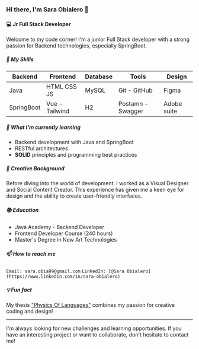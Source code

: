 ### Hi there, I'm Sara Obialero 👋
#### 💻 Jr Full Stack Developer
Welcome to my code corner! I'm a junior Full Stack developer with a strong passion for Backend technologies, especially SpringBoot.

##### 🚀 My Skills

| Backend    | Frontend         | Database | Tools  | Design |
|------------|------------------|----------|--------|--------|
| Java       | HTML CSS JS      | MySQL    | Git - GitHub    | Figma  |
| SpringBoot | Vue - Tailwind   | H2       | Postamn - Swagger |  Adobe suite      |


##### 🌱 What I'm currently learning
* Backend development with Java and SpringBoot
* RESTful architectures
* **SOLID** principles and programming best practices

##### 🎨 Creative Background
Before diving into the world of development, I worked as a Visual Designer and Social Content Creator. This experience has given me a keen eye for design and the ability to create user-friendly interfaces.

##### 📚 Education
- Java Academy - Backend Developer
- Frontend Developer Course (240 hours)
- Master's Degree in New Art Technologies

##### 📫 How to reach me
` Email: sara.obia99@gmail.com `
` LinkedIn: [@Sara Obialero](https://www.linkedin.com/in/sara-obialero) `

##### 💡 Fun fact
My thesis ["Physics Of Languages"](https://youtu.be/RWGX1qwGPVM?si=cB-uuW6n4bSkYSwu) combines my passion for creative coding and design!

---
I'm always looking for new challenges and learning opportunities. If you have an interesting project or want to collaborate, don't hesitate to contact me!
